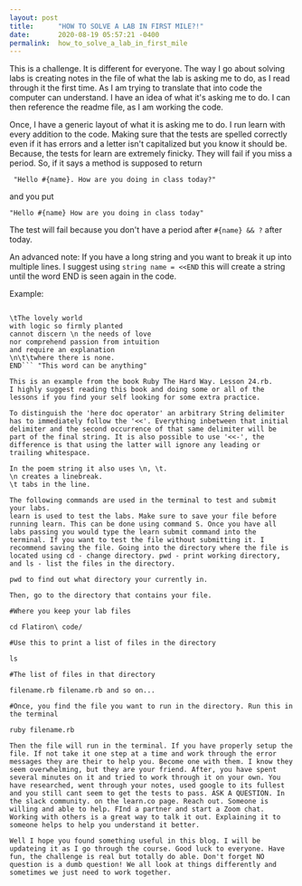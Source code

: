 ```yaml
---
layout: post
title:      "HOW TO SOLVE A LAB IN FIRST MILE?!"
date:       2020-08-19 05:57:21 -0400
permalink:  how_to_solve_a_lab_in_first_mile
---
```



This is a challenge. It is different for everyone. The way I go about solving labs is creating notes in the file of what the lab is asking me to do, as I read through it the first time. As I am trying to translate that into code the computer can understand. I have an idea of what it's asking me to do. I can then reference the readme file, as I am working the code. 

Once, I have a generic layout of what it is asking me to do. I run learn with every addition to the code. Making sure that the tests are spelled correctly even if it has errors and a letter isn't capitalized but you know it should be. Because, the tests for learn are extremely finicky. They will fail if you miss a period. So, if it says a method is supposed to return

` "Hello #{name}. How are you doing in class today?"`

and you put 

`"Hello #{name} How are you doing in class today"`

The test will fail because you don't have a period after `#{name} && ?` after today.

An advanced note:
If you have a long string and you want to break it up into multiple lines. I suggest using 
`string name = <<END` this will create a string until the word END is seen again in the code.

Example:
```poem = <<END

\tThe lovely world
with logic so firmly planted
cannot discern \n the needs of love 
nor comprehend passion from intuition
and require an explanation
\n\t\twhere there is none.
END``` "This word can be anything"

This is an example from the book Ruby The Hard Way. Lesson 24.rb.
I highly suggest reading this book and doing some or all of the lessons if you find your self looking for some extra practice.

To distinguish the 'here doc operator' an arbitrary String delimiter has to immediately follow the '<<'. Everything inbetween that initial delimiter and the second occurrence of that same delimiter will be part of the final string. It is also possible to use '<<-', the difference is that using the latter will ignore any leading or trailing whitespace.

In the poem string it also uses \n, \t. 
\n creates a linebreak. 
\t tabs in the line.

The following commands are used in the terminal to test and submit your labs. 
learn is used to test the labs. Make sure to save your file before running learn. This can be done using command S. Once you have all labs passing you would type the learn submit command into the terminal. If you want to test the file without submitting it. I recommend saving the file. Going into the directory where the file is located using cd - change directory. pwd - print working directory, and ls - list the files in the directory.

pwd to find out what directory your currently in.

Then, go to the directory that contains your file.

#Where you keep your lab files

cd Flatiron\ code/ 

#Use this to print a list of files in the directory

ls

#The list of files in that directory

filename.rb filename.rb and so on...

#Once, you find the file you want to run in the directory. Run this in the terminal

ruby filename.rb

Then the file will run in the terminal. If you have properly setup the file. If not take it one step at a time and work through the error messages they are their to help you. Become one with them. I know they seem overwhelming, but they are your friend. After, you have spent several minutes on it and tried to work through it on your own. You have researched, went through your notes, used google to its fullest and you still cant seem to get the tests to pass. ASK A QUESTION. In the slack community. on the learn.co page. Reach out. Someone is willing and able to help. FInd a partner and start a Zoom chat. Working with others is a great way to talk it out. Explaining it to someone helps to help you understand it better. 

Well I hope you found something useful in this blog. I will be updateing it as I go through the course. Good luck to everyone. Have fun, the challenge is real but totally do able. Don't forget NO question is a dumb question! We all look at things differently and sometimes we just need to work together.
